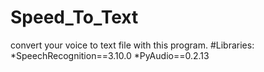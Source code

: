 #  Speed_To_Text
convert your voice to text file with this program.
#Libraries:
*SpeechRecognition==3.10.0
*PyAudio==0.2.13
 
